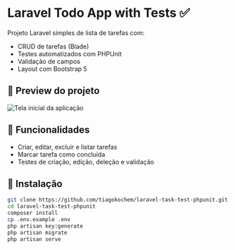 # Laravel Todo App with Tests ✅

Projeto Laravel simples de lista de tarefas com:

- CRUD de tarefas (Blade)
- Testes automatizados com PHPUnit
- Validação de campos
- Layout com Bootstrap 5

## 📸 Preview do projeto

![Tela inicial da aplicação](https://github.com/user-attachments/assets/5f2c1d3e-1149-45fa-b30b-7228979d499a)

## 🚀 Funcionalidades
- Criar, editar, excluir e listar tarefas
- Marcar tarefa como concluída
- Testes de criação, edição, deleção e validação

## 🔧 Instalação

```bash
git clone https://github.com/tiagokochem/laravel-task-test-phpunit.git
cd laravel-task-test-phpunit
composer install
cp .env.example .env
php artisan key:generate
php artisan migrate
php artisan serve

